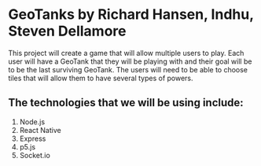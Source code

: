 # GeoTanks by Richard Hansen, Indhu, Steven Dellamore



This project will create a game that will allow multiple users to play. Each user will have a GeoTank that they will be playing with and their goal will be to be the last surviving GeoTank. The users will need to be able to choose tiles that will allow them to have several types of powers.

## The technologies that we will be using include:
1. Node.js
2. React Native
3. Express
4. p5.js
5. Socket.io
